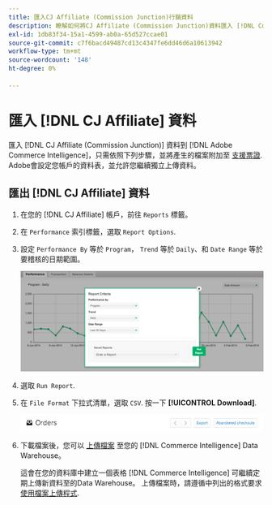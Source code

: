 ```yaml
---
title: 匯入CJ Affiliate (Commission Junction)行銷資料
description: 瞭解如何將CJ Affiliate (Commission Junction)資料匯入 [!DNL Commerce Intelligence].L Commerce Intelligence]。
exl-id: 1db83f34-15a1-4599-ab0a-65d527ccae01
source-git-commit: c7f6bacd49487cd13c4347fe6dd46d6a10613942
workflow-type: tm+mt
source-wordcount: '148'
ht-degree: 0%

---
```


# 匯入 [!DNL CJ Affiliate] 資料

匯入 [!DNL CJ Affiliate (Commission Junction)] 資料到 [!DNL Adobe Commerce Intelligence]，只需依照下列步驟，並將產生的檔案附加至 [支援票證](https://experienceleague.adobe.com/docs/commerce-knowledge-base/kb/troubleshooting/miscellaneous/mbi-service-policies.html). Adobe會設定您帳戶的資料表，並允許您繼續獨立上傳資料。

## 匯出 [!DNL CJ Affiliate] 資料

1. 在您的 [!DNL CJ Affiliate] 帳戶，前往 `Reports` 標籤。

1. 在 `Performance` 索引標籤，選取 `Report Options`.

1. 設定 `Performance By` 等於 `Program`， `Trend` 等於 `Daily`、和 `Date Range` 等於要稽核的日期範圍。

   ![export-cj-affiliate-data](../../../assets/export-cj-affiliate-data-1.png)<!--{:.zoom}-->

1. 選取 `Run Report`.

1. 在 `File Format` 下拉式清單，選取 `CSV`.  按一下 **[!UICONTROL Download]**.

   ![匯出cj附屬機構資料](../../../assets/export-an-individual-order-2.jpg)<!--{:.zoom}-->

1. 下載檔案後，您可以 [上傳檔案](../connecting-data/using-file-uploader.md) 至您的 [!DNL Commerce Intelligence] Data Warehouse。

   這會在您的資料庫中建立一個表格 [!DNL Commerce Intelligence] 可繼續定期上傳新資料至的Data Warehouse。 上傳檔案時，請遵循中列出的格式要求 [使用檔案上傳程式](../connecting-data/using-file-uploader.md).
